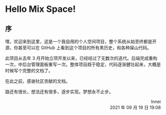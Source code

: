 # Hello Mix Space!

## 序

嘿，欢迎来到这里，这是一个我自用的个人空间项目，整个系统从始至终都是开源，你甚至可以在 GitHub 上看到这个项目的所有黑历史，和各种屎山代码。

此项目从去年 3 月开始立项开发以来，已经经过了无数次的迭代。后端完成重构一次，中后台管理面板重写一次。整体项目趋于稳定，代码逐渐健壮起来，大概是时候写个完整的文档了。

在此之前，感谢社区贡献的文档。

路还有很长，想法还有很多，逐步实现。梦想永不止步。

<p style="text-align: right">Innei <br/>2021 年 09 月 19 日 19:08</p>